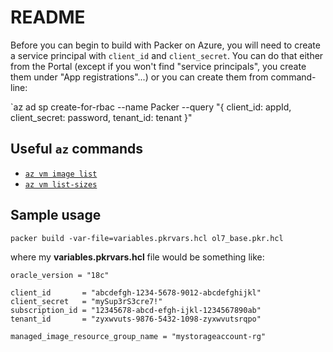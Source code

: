 # README
Before you can begin to build with Packer on Azure, you will need to create a service principal with `client_id` and `client_secret`.  You can do that either from the Portal (except if you won't find "service principals", you create them under "App registrations"...) or you can create them from command-line:

`az ad sp create-for-rbac --name Packer --query "{ client_id: appId, client_secret: password, tenant_id: tenant }"

## Useful `az` commands
- [`az vm image list`](https://docs.microsoft.com/en-us/cli/azure/vm/image?view=azure-cli-latest#az_vm_image_list)
- [`az vm list-sizes`](https://docs.microsoft.com/en-us/cli/azure/vm?view=azure-cli-latest#az_vm_list_sizes)

## Sample usage
`packer build -var-file=variables.pkrvars.hcl ol7_base.pkr.hcl`

where my **variables.pkrvars.hcl** file would be something like:
```
oracle_version = "18c"

client_id       = "abcdefgh-1234-5678-9012-abcdefghijkl"
client_secret   = "mySup3rS3cre7!"
subscription_id = "12345678-abcd-efgh-ijkl-1234567890ab"
tenant_id       = "zyxwvuts-9876-5432-1098-zyxwvutsrqpo"

managed_image_resource_group_name = "mystorageaccount-rg"
```
